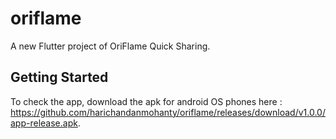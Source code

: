 # oriflame

A new Flutter project of OriFlame Quick Sharing.

## Getting Started

To check the app, download the apk for android OS phones here : https://github.com/harichandanmohanty/oriflame/releases/download/v1.0.0/app-release.apk.
